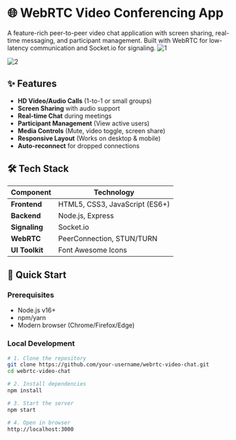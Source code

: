 # 🌐 WebRTC Video Conferencing App

A feature-rich peer-to-peer video chat application with screen sharing, real-time messaging, and participant management. Built with WebRTC for low-latency communication and Socket.io for signaling.
![1](https://github.com/user-attachments/assets/60993290-6725-4a04-a49f-6a7cbabcaae3)

![2](https://github.com/user-attachments/assets/7f5c8ba4-1bf0-424f-b734-db3b7cd31d4a)

## ✨ Features

- **HD Video/Audio Calls** (1-to-1 or small groups)
- **Screen Sharing** with audio support
- **Real-time Chat** during meetings
- **Participant Management** (View active users)
- **Media Controls** (Mute, video toggle, screen share)
- **Responsive Layout** (Works on desktop & mobile)
- **Auto-reconnect** for dropped connections

## 🛠 Tech Stack

| Component | Technology |
|-----------|------------|
| **Frontend** | HTML5, CSS3, JavaScript (ES6+) |
| **Backend** | Node.js, Express |
| **Signaling** | Socket.io |
| **WebRTC** | PeerConnection, STUN/TURN |
| **UI Toolkit** | Font Awesome Icons |

## 🚀 Quick Start

### Prerequisites
- Node.js v16+
- npm/yarn
- Modern browser (Chrome/Firefox/Edge)

### Local Development
```bash
# 1. Clone the repository
git clone https://github.com/your-username/webrtc-video-chat.git
cd webrtc-video-chat

# 2. Install dependencies
npm install

# 3. Start the server
npm start

# 4. Open in browser
http://localhost:3000
